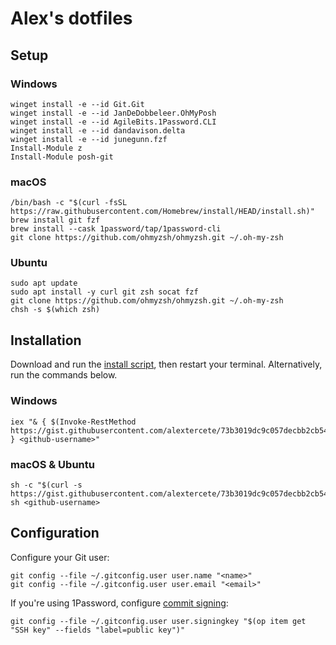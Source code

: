 # Alex's dotfiles

## Setup

### Windows

```
winget install -e --id Git.Git
winget install -e --id JanDeDobbeleer.OhMyPosh
winget install -e --id AgileBits.1Password.CLI
winget install -e --id dandavison.delta
winget install -e --id junegunn.fzf
Install-Module z
Install-Module posh-git
```

### macOS

```
/bin/bash -c "$(curl -fsSL https://raw.githubusercontent.com/Homebrew/install/HEAD/install.sh)"
brew install git fzf
brew install --cask 1password/tap/1password-cli
git clone https://github.com/ohmyzsh/ohmyzsh.git ~/.oh-my-zsh
```

### Ubuntu

```
sudo apt update
sudo apt install -y curl git zsh socat fzf
git clone https://github.com/ohmyzsh/ohmyzsh.git ~/.oh-my-zsh
chsh -s $(which zsh)
```

## Installation

Download and run the [install script](https://gist.github.com/alextercete/73b3019dc9c057decbb2cb54cb00e88c), then restart your terminal. Alternatively, run the commands below.

### Windows

```
iex "& { $(Invoke-RestMethod https://gist.githubusercontent.com/alextercete/73b3019dc9c057decbb2cb54cb00e88c/raw/dotfiles.ps1) } <github-username>"
```

### macOS & Ubuntu

```
sh -c "$(curl -s https://gist.githubusercontent.com/alextercete/73b3019dc9c057decbb2cb54cb00e88c/raw/dotfiles.sh)" sh <github-username>
```

## Configuration

Configure your Git user:

```
git config --file ~/.gitconfig.user user.name "<name>"
git config --file ~/.gitconfig.user user.email "<email>"
```

If you're using 1Password, configure [commit signing](https://developer.1password.com/docs/ssh/git-commit-signing/):

```
git config --file ~/.gitconfig.user user.signingkey "$(op item get "SSH key" --fields "label=public key")"
```
